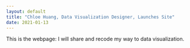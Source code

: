 ```yaml
---
layout: default
title: "Chloe Huang, Data Visualization Designer, Launches Site"
date: 2021-01-13
---
```

This is the webpage: I will share and recode my way to data visualization. 

